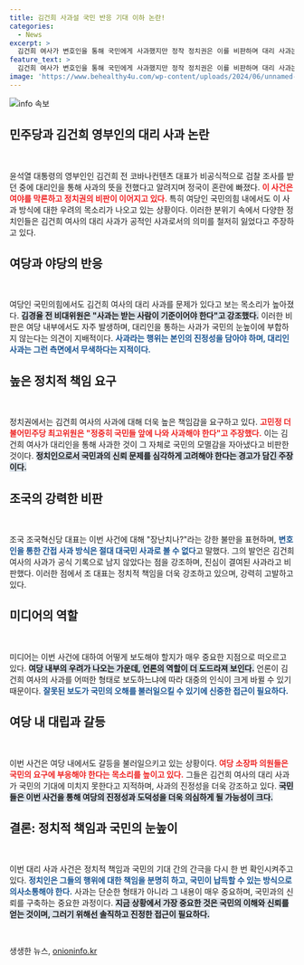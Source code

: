 ```yaml
---
title: 김건희 사과설 국민 반응 기대 이하 논란!
categories:
  - News
excerpt: >
  김건희 여사가 변호인을 통해 국민에게 사과했지만 정작 정치권은 이를 비판하며 대리 사과는 국민을 우습게 여기는 행위라고 목소리를 높이고 있다. 민주당과 국민의힘 내에서도 여론이 악화되고 있는 상황이다.
feature_text: >
  김건희 여사가 변호인을 통해 국민에게 사과했지만 정작 정치권은 이를 비판하며 대리 사과는 국민을 우습게 여기는 행위라고 목소리를 높이고 있다. 민주당과 국민의힘 내에서도 여론이 악화되고 있는 상황이다.
image: 'https://www.behealthy4u.com/wp-content/uploads/2024/06/unnamed-file.png'
---
```


<p><img src="https://www.behealthy4u.com/wp-content/uploads/2024/06/unnamed-file.png" alt="info 속보" /></p>

<h2 data-ke-size="size26">민주당과 김건희 영부인의 대리 사과 논란</h2>

<p data-ke-size="size16">&nbsp;</p>

<p>윤석열 대통령의 영부인인 김건희 전 코바나컨텐츠 대표가 비공식적으로 검찰 조사를 받던 중에 대리인을 통해 사과의 뜻을 전했다고 알려지며 정국이 혼란에 빠졌다. <b><span style="color: #ee2323;">이 사건은 여야를 막론하고 정치권의 비판이 이어지고 있다.</span></b> 특히 여당인 국민의힘 내에서도 이 사과 방식에 대한 우려의 목소리가 나오고 있는 상황이다. 이러한 분위기 속에서 다양한 정치인들은 김건희 여사의 대리 사과가 공적인 사과로서의 의미를 철저히 잃었다고 주장하고 있다. </p>

<h2 data-ke-size="size26">여당과 야당의 반응</h2>

<p data-ke-size="size16">&nbsp;</p>

<p>여당인 국민의힘에서도 김건희 여사의 대리 사과를 문제가 있다고 보는 목소리가 높아졌다. <b><span style="background-color: #21538527;">김경율 전 비대위원은 "사과는 받는 사람이 기준이어야 한다"고 강조했다.</span></b> 이러한 비판은 여당 내부에서도 자주 발생하며, 대리인을 통하는 사과가 국민의 눈높이에 부합하지 않는다는 의견이 지배적이다. <b><span style="color: #1a5490;">사과라는 행위는 본인의 진정성을 담아야 하며, 대리인 사과는 그런 측면에서 무색하다는 지적이다.</span></b></p>

<h2 data-ke-size="size26">높은 정치적 책임 요구</h2>

<p data-ke-size="size16">&nbsp;</p>

<p>정치권에서는 김건희 여사의 사과에 대해 더욱 높은 책임감을 요구하고 있다. <b><span style="color: #ee2323;">고민정 더불어민주당 최고위원은 "정중히 국민들 앞에 나와 사과해야 한다"고 주장했다.</span></b> 이는 김건희 여사가 대리인을 통해 사과한 것이 그 자체로 국민의 모멸감을 자아냈다고 비판한 것이다. <b><span style="background-color: #21538527;">정치인으로서 국민과의 신뢰 문제를 심각하게 고려해야 한다는 경고가 담긴 주장이다.</span></b></p>

<h2 data-ke-size="size26">조국의 강력한 비판</h2>

<p data-ke-size="size16">&nbsp;</p>

<p>조국 조국혁신당 대표는 이번 사건에 대해 "장난치나?"라는 강한 불만을 표현하며, <b><span style="color: #1a5490;">변호인을 통한 간접 사과 방식은 절대 대국민 사과로 볼 수 없다</span></b>고 말했다. 그의 발언은 김건희 여사의 사과가 공식 기록으로 남지 않았다는 점을 강조하며, 진심이 결여된 사과라고 비판했다. 이러한 점에서 조 대표는 정치적 책임을 더욱 강조하고 있으며, 강력히 고발하고 있다.</p>

<h2 data-ke-size="size26">미디어의 역할</h2>

<p data-ke-size="size16">&nbsp;</p>

<p>미디어는 이번 사건에 대하여 어떻게 보도해야 할지가 매우 중요한 지점으로 떠오르고 있다. <b><span style="background-color: #21538527;">여당 내부의 우려가 나오는 가운데, 언론의 역할이 더 도드라져 보인다.</span></b> 언론이 김건희 여사의 사과를 어떠한 형태로 보도하느냐에 따라 대중의 인식이 크게 바뀔 수 있기 때문이다. <b><span style="color: #1a5490;">잘못된 보도가 국민의 오해를 불러일으킬 수 있기에 신중한 접근이 필요하다.</span></b></p>

<h2 data-ke-size="size26">여당 내 대립과 갈등</h2>

<p data-ke-size="size16">&nbsp;</p>

<p>이번 사건은 여당 내에서도 갈등을 불러일으키고 있는 상황이다. <b><span style="color: #ee2323;">여당 소장파 의원들은 국민의 요구에 부응해야 한다는 목소리를 높이고 있다.</span></b> 그들은 김건희 여사의 대리 사과가 국민의 기대에 미치지 못한다고 지적하며, 사과의 진정성을 더욱 강조하고 있다. <b><span style="background-color: #21538527;">국민들은 이번 사건을 통해 여당의 진정성과 도덕성을 더욱 의심하게 될 가능성이 크다.</span></b></p>

<h2 data-ke-size="size26">결론: 정치적 책임과 국민의 눈높이</h2>

<p data-ke-size="size16">&nbsp;</p>

<p>이번 대리 사과 사건은 정치적 책임과 국민의 기대 간의 간극을 다시 한 번 확인시켜주고 있다. <b><span style="color: #1a5490;">정치인은 그들의 행위에 대한 책임을 분명히 하고, 국민이 납득할 수 있는 방식으로 의사소통해야 한다.</span></b> 사과는 단순한 형태가 아니라 그 내용이 매우 중요하며, 국민과의 신뢰를 구축하는 중요한 과정이다. <b><span style="background-color: #21538527;">지금 상황에서 가장 중요한 것은 국민의 이해와 신뢰를 얻는 것이며, 그러기 위해선 솔직하고 진정한 접근이 필요하다.</span></b></p>

<p data-ke-size="size16">&nbsp;</p>
생생한 뉴스, <a href="https://onioninfo.kr" rel="dofollow">onioninfo.kr</a>


